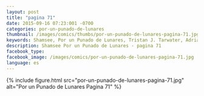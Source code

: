 ```yaml
---
layout: post
title: "pagina 71"
date: 2015-09-16 07:23:001 -0700
categories: por-un-punado-de-lunares
thumbnail: /images/comics/thumbs/por-un-punado-de-lunares-pagina-71.jpg
keywords: Shamsee, Por un Punado de Lunares, Tristan J. Tarwater, Adrian Ricker
description: Shamsee Por un Punado de Lunares - pagina 71
facebook_type: 
facebook_image: /images/comics/por-un-punado-de-lunares-pagina-71.jpg
language: es
---
```

{% include figure.html src="por-un-punado-de-lunares-pagina-71.jpg" alt="Por un Punado de Lunares Pagina 71" %}